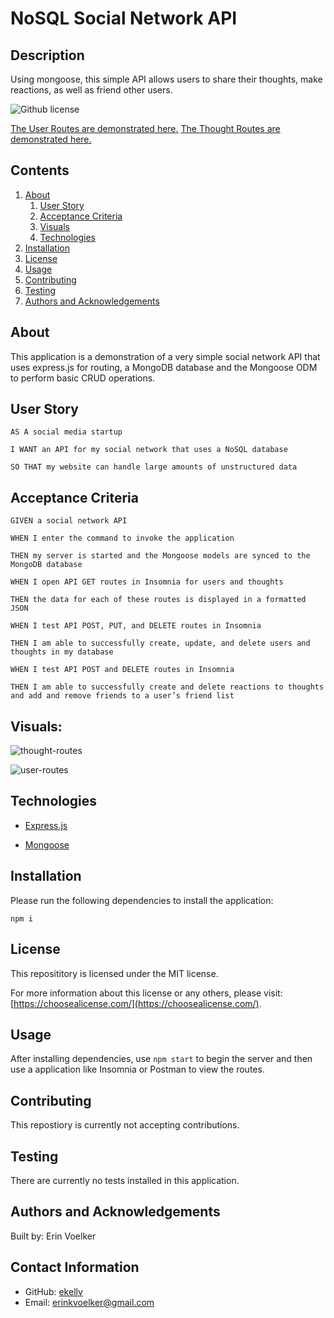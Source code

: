 # NoSQL Social Network API

## Description

Using mongoose, this simple API allows users to share their thoughts, make reactions, as well as friend other users.

![Github license](http://img.shields.io/badge/License-MIT-yellow.svg)

[The User Routes are demonstrated here.](https://drive.google.com/file/d/1Tagj6hT7cnEhnswq09YD7IDFnyRhjf0Q/view)
[The Thought Routes are demonstrated here.](https://drive.google.com/file/d/1Tagj6hT7cnEhnswq09YD7IDFnyRhjf0Q/view)

## Contents

1. [About](#about)
   1. [User Story](#user%20story)
   2. [Acceptance Criteria](#acceptance%20criteria)
   3. [Visuals](#visuals)
   4. [Technologies](#technologies)
2. [Installation](#installation)
3. [License](#license)
4. [Usage](#usage)
5. [Contributing](#contributing)
6. [Testing](#testing)
7. [Authors and Acknowledgements](#authors%20and%20acknowledgements)

## About

This application is a demonstration of a very simple social network API that uses express.js for routing, a MongoDB database and the Mongoose ODM to perform basic CRUD operations.

## User Story

```
AS A social media startup

I WANT an API for my social network that uses a NoSQL database

SO THAT my website can handle large amounts of unstructured data
```

## Acceptance Criteria

```
GIVEN a social network API

WHEN I enter the command to invoke the application

THEN my server is started and the Mongoose models are synced to the MongoDB database

WHEN I open API GET routes in Insomnia for users and thoughts

THEN the data for each of these routes is displayed in a formatted JSON

WHEN I test API POST, PUT, and DELETE routes in Insomnia

THEN I am able to successfully create, update, and delete users and thoughts in my database

WHEN I test API POST and DELETE routes in Insomnia

THEN I am able to successfully create and delete reactions to thoughts and add and remove friends to a user’s friend list
```

## Visuals:

![thought-routes](https://user-images.githubusercontent.com/103372188/193420196-b024c2c8-8e3d-43a6-8cd8-21fd030c1587.png)

![user-routes](https://user-images.githubusercontent.com/103372188/193420224-4ff4cdff-46c3-4cb1-88a7-aaeaecc9ffd7.png)

## Technologies

- [Express.js](https://www.npmjs.com/package/express)

- [Mongoose](https://www.npmjs.com/package/mongoose)

## Installation

Please run the following dependencies to install the application:

`npm i`

## License

This reposititory is licensed under the MIT license.

For more information about this license or any others, please visit: [https://choosealicense.com/](https://choosealicense.com/).

## Usage

After installing dependencies, use `npm start` to begin the server and then use a application like Insomnia or Postman to view the routes.

## Contributing

This repostiory is currently not accepting contributions.

## Testing

There are currently no tests installed in this application.

## Authors and Acknowledgements

Built by: Erin Voelker

## Contact Information

- GitHub: [ekellv](https://github.com/ekellv)
- Email: [erinkvoelker@gmail.com](mailto:erinkvoelker@gmail.com)
